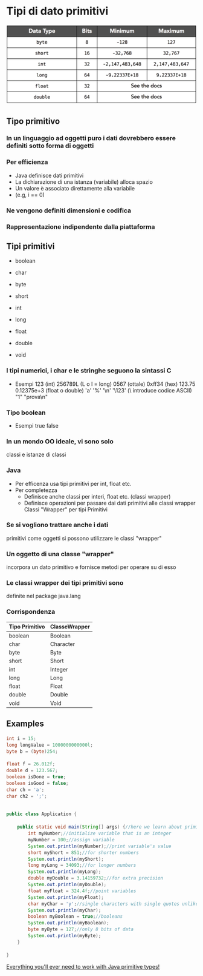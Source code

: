 # Tipi di dato primitivi

![tipi primitivi](img/tipi.png)



## Tipo primitivo

### In un linguaggio ad oggetti puro i dati dovrebbero essere definiti sotto forma di oggetti

### Per efficienza
* Java definisce dati primitivi
* La dichiarazione di una istanza (variabile) alloca spazio
* Un valore è associato direttamente alla variabile 
* (e.g, i == 0) 

### Ne vengono definiti dimensioni e codifica

### Rappresentazione indipendente dalla piattaforma

## Tipi primitivi
* boolean
* char
* byte
* short
* int
* long
* float
* double


* void


###  I tipi numerici, i char e le stringhe seguono la sintassi C

*  Esempi
123 (int)
256789L (L o l = long)
0567 (ottale) 0xff34 (hex)
123.75 0.12375e+3 (float o double)
'a' '%' '\n'
'\123' (\ introduce codice ASCII)
"1" "prova\n"

### Tipo boolean
* Esempi
true
false



### In un mondo OO ideale, vi sono solo
classi e istanze di classi

### Java
* Per efficenza usa tipi primitivi per int,
float etc.
* Per completezza
  * Definisce anche classi per interi, float etc.
(classi wrapper)
  * Definisce operazioni per passare dai dati
primitivi alle classi wrapper
Classi "Wrapper" per tipi Primitivi

### Se si vogliono trattare anche i dati
primitivi come oggetti si possono
utilizzare le classi "wrapper"

### Un oggetto di una classe "wrapper"
incorpora un dato primitivo e fornisce
metodi per operare su di esso

### Le classi wrapper dei tipi primitivi sono
definite nel package java.lang


### Corrispondenza

| Tipo Primitivo | ClasseWrapper |
| -------------- | ------------- |
| boolean        | Boolean       |
| char           | Character     |
| byte           | Byte          |
| short          | Short         |
| int            | Integer       |
| long           | Long          |
| float          | Float         |
| double         | Double        |
| void           | Void          |


## Examples

```java
int i = 15;
long longValue = 1000000000000l;
byte b = (byte)254;

float f = 26.012f;
double d = 123.567;
boolean isDone = true;
boolean isGood = false;
char ch = 'a';
char ch2 = ';';
```

```java

public class Application {

	public static void main(String[] args) {//here we learn about primitive types of variables!
		int myNumber;//initialize variable that is an integer
		myNumber = 100;//assign variable
		System.out.println(myNumber);//print variable's value
		short myShort = 851;//for shorter numbers
		System.out.println(myShort);
		long myLong = 34093;//for longer numbers
		System.out.println(myLong);
		double myDouble = 3.14159732;//for extra precision
		System.out.println(myDouble);
		float myFloat = 324.4f;//point variables
		System.out.println(myFloat);
		char myChar = 'y';//single characters with single quotes unlike strings!
		System.out.println(myChar);
		boolean myBoolean = true;//booleans
		System.out.println(myBoolean);
		byte myByte = 127;//only 8 bits of data
		System.out.println(myByte);
	}

}
```

[Everything you'll ever need to work with Java primitive types!](https://github.com/deletescape/Primitives)